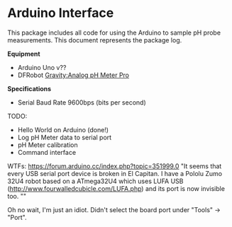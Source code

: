 # Arduino Interface

This package includes all code for using the Arduino to sample pH probe measurements. This document represents the package log.

**Equipment**
* Arduino Uno v??
* DFRobot [Gravity:Analog pH Meter Pro](https://www.dfrobot.com/index.php?route=product/product&product_id=1110)

**Specifications**
* Serial Baud Rate 9600bps (bits per second)

TODO:
- Hello World on Arduino (done!)
- Log pH Meter data to serial port
- pH Meter calibration
- Command interface

WTFs:
https://forum.arduino.cc/index.php?topic=351999.0
"It seems that every USB serial port device is broken in El Capitan. I have a Pololu Zumo 32U4 robot based on a ATmega32U4 which uses LUFA USB (http://www.fourwalledcubicle.com/LUFA.php) and its port is now invisible too. ""

Oh no wait, I'm just an idiot. Didn't select the board port under "Tools" -> "Port".


